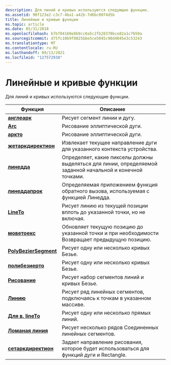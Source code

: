 ```yaml
---
description: Для линий и кривых используются следующие функции.
ms.assetid: 90f123e2-c3c7-4ba1-a42b-7d6bc0074d5b
title: Линейные и кривые функции
ms.topic: article
ms.date: 05/31/2018
ms.openlocfilehash: b7bf04160e8b9cc0a5c2fb28378bce82a1c7650a
ms.sourcegitcommit: d75fc10b9f0825bbe5ce5045c90d4045e3c53243
ms.translationtype: MT
ms.contentlocale: ru-RU
ms.lasthandoff: 09/13/2021
ms.locfileid: "127572938"
---
```

# <a name="line-and-curve-functions"></a>Линейные и кривые функции

Для линий и кривых используются следующие функции.



| Функция                                   | Описание                                                                                                   |
|--------------------------------------------|---------------------------------------------------------------------------------------------------------------|
| [**англеарк**](/windows/desktop/api/Wingdi/nf-wingdi-anglearc)               | Рисует сегмент линии и дугу.                                                                              |
| [**Arc**](/windows/desktop/api/Wingdi/nf-wingdi-arc)                         | Рисование эллиптической дуги.                                                                                      |
| [**аркто**](/windows/desktop/api/Wingdi/nf-wingdi-arcto)                     | Рисование эллиптической дуги.                                                                                      |
| [**жетаркдиректион**](/windows/desktop/api/Wingdi/nf-wingdi-getarcdirection) | Извлекает текущее направление дуги для указанного контекста устройства.                                         |
| [**линедда**](/windows/desktop/api/Wingdi/nf-wingdi-linedda)                 | Определяет, какие пикселы должны выделяться для линии, определяемой заданной начальной и конечной точками. |
| [**линеддапрок**](/windows/desktop/api/Wingdi/nc-wingdi-lineddaproc)         | Определяемая приложением функция обратного вызова, используемая с функцией Линедда.                                      |
| [**LineTo**](/windows/desktop/api/Wingdi/nf-wingdi-lineto)                   | Рисует линию из текущей позиции вплоть до указанной точки, но не включая.                         |
| [**моветоекс**](/windows/desktop/api/Wingdi/nf-wingdi-movetoex)               | Обновляет текущую позицию до указанной точки и при необходимости Возвращает предыдущую позицию.             |
| [**PolyBezierSegment**](/windows/desktop/api/Wingdi/nf-wingdi-polybezier)           | Рисует одну или несколько кривых Безье.                                                                              |
| [**полибезиерто**](/windows/desktop/api/Wingdi/nf-wingdi-polybezierto)       | Рисует одну или несколько кривых Безье.                                                                              |
| [**Рисование**](/windows/desktop/api/Wingdi/nf-wingdi-polydraw)               | Рисует набор сегментов линий и кривых Безье.                                                               |
| [**Линию**](/windows/desktop/api/Wingdi/nf-wingdi-polyline)               | Рисует ряд линейных сегментов, подключаясь к точкам в указанном массиве.                              |
| [**Для в. lineTo**](/windows/desktop/api/Wingdi/nf-wingdi-polylineto)           | Рисует одну или несколько прямых линий.                                                                             |
| [**Ломаная линия**](/windows/desktop/api/Wingdi/nf-wingdi-polypolyline)       | Рисует несколько рядов Соединенных линейных сегментов.                                                             |
| [**сетаркдиректион**](/windows/desktop/api/Wingdi/nf-wingdi-setarcdirection) | Задает направление рисования, которое будет использоваться для функций дуги и Rectangle.                                        |



 

 

 



